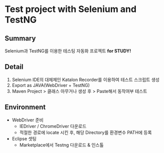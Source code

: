 # Test project with Selenium and TestNG

## Summary
Selenium과 TestNG를 이용한 테스팅 자동화 프로젝트 **for STUDY!**

## Detail
1. Selenium IDE의 대체제인 Katalon Recorder를 이용하여 테스트 스크립트 생성
2. Export as JAVA(WebDriver + TestNG)
3. Maven Project > 클래스 아무거나 생성 후 > Paste해서 동작여부 테스트

## Environment
* WebDriver 준비
  * IEDriver / ChromeDriver 다운로드
  * 적절한 경로에 locate 시킨 후, 해당 Directory를 환경변수 PATH에 등록
* Eclipse 셋팅
  * Marketplace에서 Testng 다운로드 & 인스톨
